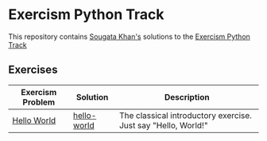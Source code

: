 # Exercism Python Track

This repository contains [Sougata Khan's](https://exercism.org/profiles/sougat818) solutions to the [Exercism Python Track](https://exercism.org/tracks/python)

## Exercises

| Exercism Problem                                                              |   Solution                | Description |
|-------------------------------------------------------------------------------|---------------------------|-------------|
| <!--- 1 -->[Hello World](https://exercism.org/tracks/python/exercises/hello-world)| [hello-world](hello-world)| The classical introductory exercise. Just say "Hello, World!" |
